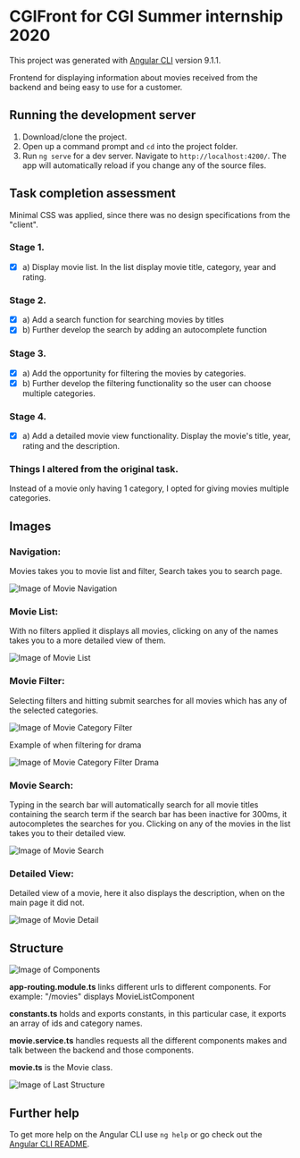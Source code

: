 # CGIFront for CGI Summer internship 2020

This project was generated with [Angular CLI](https://github.com/angular/angular-cli) version 9.1.1.

Frontend for displaying information about movies received from the backend and being easy to use for a customer.

## Running the development server

1. Download/clone the project.
2. Open up a command prompt and `cd` into the project folder.
2. Run `ng serve` for a dev server. Navigate to `http://localhost:4200/`. The app will automatically reload if you change any of the source files.


## Task completion assessment
Minimal CSS was applied, since there was no design specifications from the "client".

### Stage 1. 
- [x] a) Display movie list. In the list display movie title, category, year and rating.
### Stage 2. 
- [x] a) Add a search function for searching movies by titles
- [x] b) Further develop the search by adding an autocomplete function
### Stage 3. 
- [x] a) Add the opportunity for filtering the movies by categories.
- [x] b) Further develop the filtering functionality so the user can choose multiple categories.
### Stage 4. 
- [x] a) Add a detailed movie view functionality. Display the movie's title, year, rating and the description.
### Things I altered from the original task.
Instead of a movie only having 1 category, I opted for giving movies multiple categories.

## Images
### Navigation:
  Movies takes you to movie list and filter, Search takes you to search page.

![Image of Movie Navigation](https://github.com/aneelm/images/blob/master/CGIInternship/navigation.png?raw=true)


### Movie List:
  With no filters applied it displays all movies, clicking on any of the names takes you to a more detailed view of them.
  
![Image of Movie List](https://github.com/aneelm/images/blob/master/CGIInternship/movieList.png?raw=true)

### Movie Filter:
  Selecting filters and hitting submit searches for all movies which has any of the selected categories.
  
![Image of Movie Category Filter](https://github.com/aneelm/images/blob/master/CGIInternship/categoryFilter.png?raw=true)

  Example of when filtering for drama

![Image of Movie Category Filter Drama](https://github.com/aneelm/images/blob/master/CGIInternship/filterByDrama.png?raw=true)

### Movie Search:
  Typing in the search bar will automatically search for all movie titles containing the search term if the search bar has been inactive for 300ms, it autocompletes the searches for you. Clicking on any of the movies in the list takes you to their detailed view.

![Image of Movie Search](https://github.com/aneelm/images/blob/master/CGIInternship/movieSearch.png?raw=true)

### Detailed View:
  Detailed view of a movie, here it also displays the description, when on the main page it did not.
  
![Image of Movie Detail](https://github.com/aneelm/images/blob/master/CGIInternship/detailedView.png?raw=true)

## Structure
![Image of Components](https://github.com/aneelm/images/blob/master/CGIInternship/StructueToView.png?raw=true)

**app-routing.module.ts** links different urls to different components. For example: "/movies" displays MovieListComponent

**constants.ts** holds and exports constants, in this particular case, it exports an array of ids and category names.

**movie.service.ts** handles requests all the different components makes and talk between the backend and those components.

**movie.ts** is the Movie class.

![Image of Last Structure](https://github.com/aneelm/images/blob/master/CGIInternship/lastStructure.png?raw=true)

## Further help

To get more help on the Angular CLI use `ng help` or go check out the [Angular CLI README](https://github.com/angular/angular-cli/blob/master/README.md).


